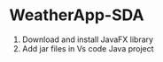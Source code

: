 # WeatherApp-SDA


1. Download and install JavaFX library
2. Add jar files in Vs code Java project
   
